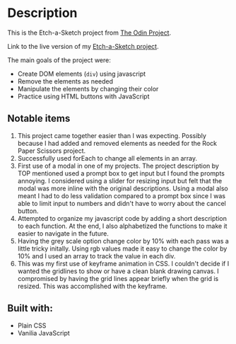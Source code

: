 # Description
This is the Etch-a-Sketch project from [The Odin Project](https://www.theodinproject.com/paths/foundations/courses/foundations/lessons/etch-a-sketch-project).

Link to the live version of my [Etch-a-Sketch project](https://plaustralcl.github.io/etch-sketch/).

The main goals of the project were:
  * Create DOM elements (`div`) using javascript
  * Remove the elements as needed
  * Manipulate the elements by changing their color
  * Practice using HTML buttons with JavaScript

## Notable items
  1. This project came together easier than I was expecting. Possibly because
  I had added and removed elements as needed for the Rock Paper Scissors project.
  2.  Successfully used forEach to change all elements in an array.
  3. First use of a modal in one of my projects. The project description by TOP
  mentioned used a prompt box to get input but I found the prompts annoying. I 
  considered using a slider for resizing input but felt that the modal was more
  inline with the original descriptions. Using a modal also meant I had to do 
  less validation compared to a prompt box since I was able to limit input to 
  numbers and didn't have to worry about the cancel button.
  4. Attempted to organize my javascript code by adding a short description to 
  each function. At the end, I also alphabetized the functions to make it easier 
  to navigate in the future.
  5. Having the grey scale option change color by 10% with each pass was a little
  tricky initally. Using rgb values made it easy to change the color by 10% and 
  I used an array to track the value in each div.
  6. This was my first use of keyframe animation in CSS. I couldn't decide if I wanted
  the gridlines to show or have a clean blank drawing canvas. I compromised by
  having the grid lines appear briefly when the grid is resized. This was accomplished
  with the keyframe.


## Built with:
  * Plain CSS
  * Vanilia JavaScript
